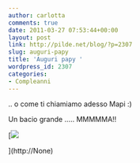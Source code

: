 ```yaml
---
author: carlotta
comments: true
date: 2011-03-27 07:53:44+00:00
layout: post
link: http://pilde.net/blog/?p=2307
slug: auguri-papy
title: 'Auguri papy '
wordpress_id: 2307
categories:
- Compleanni
---
```


.. o come ti chiamiamo adesso Mapi :)




Un bacio grande ..... MMMMMA!!

[![](http://pilde.net/blog/wp-content/uploads/2011/03/bacio.jpg)


](http://None)



